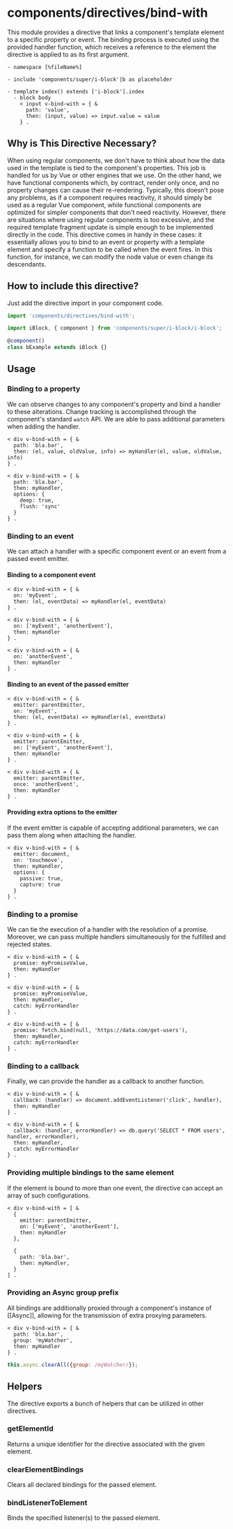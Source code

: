 # components/directives/bind-with

This module provides a directive that links a component's template element to a specific property or event.
The binding process is executed using the provided handler function,
which receives a reference to the element the directive is applied to as its first argument.

```
- namespace [%fileName%]

- include 'components/super/i-block'|b as placeholder

- template index() extends ['i-block'].index
  - block body
    < input v-bind-with = { &
      path: 'value',
      then: (input, value) => input.value = value
    } .
```

## Why is This Directive Necessary?

When using regular components, we don't have to think about how the data used in the template is tied to
the component's properties.
This job is handled for us by Vue or other engines that we use.
On the other hand, we have functional components which, by contract, render only once,
and no property changes can cause their re-rendering.
Typically, this doesn't pose any problems, as if a component requires reactivity,
it should simply be used as a regular Vue component, while functional components are optimized for simpler components
that don't need reactivity.
However, there are situations where using regular components is too excessive,
and the required template fragment update is simple enough to be implemented directly in the code.
This directive comes in handy in these cases:
it essentially allows you to bind to an event or property with a template element
and specify a function to be called when the event fires.
In this function, for instance, we can modify the node value or even change its descendants.

## How to include this directive?

Just add the directive import in your component code.

```js
import 'components/directives/bind-with';

import iBlock, { component } from 'components/super/i-block/i-block';

@component()
class bExample extends iBlock {}
```

## Usage

### Binding to a property

We can observe changes to any component's property and bind a handler to these alterations.
Change tracking is accomplished through the component's standard `watch` API.
We are able to pass additional parameters when adding the handler.

```
< div v-bind-with = { &
  path: 'bla.bar',
  then: (el, value, oldValue, info) => myHandler(el, value, oldValue, info)
} .

< div v-bind-with = { &
  path: 'bla.bar',
  then: myHandler,
  options: {
    deep: true,
    flush: 'sync'
  }
} .
```

### Binding to an event

We can attach a handler with a specific component event or an event from a passed event emitter.

#### Binding to a component event

```
< div v-bind-with = { &
  on: 'myEvent',
  then: (el, eventData) => myHandler(el, eventData)
} .

< div v-bind-with = { &
  on: ['myEvent', 'anotherEvent'],
  then: myHandler
} .

< div v-bind-with = { &
  on: 'anotherEvent',
  then: myHandler
} .
```

#### Binding to an event of the passed emitter

```
< div v-bind-with = { &
  emitter: parentEmitter,
  on: 'myEvent',
  then: (el, eventData) => myHandler(el, eventData)
} .

< div v-bind-with = { &
  emitter: parentEmitter,
  on: ['myEvent', 'anotherEvent'],
  then: myHandler
} .

< div v-bind-with = { &
  emitter: parentEmitter,
  once: 'anotherEvent',
  then: myHandler
} .
```

#### Providing extra options to the emitter

If the event emitter is capable of accepting additional parameters, we can pass them along when attaching the handler.

```
< div v-bind-with = { &
  emitter: document,
  on: 'touchmove',
  then: myHandler,
  options: {
    passive: true,
    capture: true
  }
} .
```

### Binding to a promise

We can tie the execution of a handler with the resolution of a promise.
Moreover, we can pass multiple handlers simultaneously for the fulfilled and rejected states.

```
< div v-bind-with = { &
  promise: myPromiseValue,
  then: myHandler
} .

< div v-bind-with = { &
  promise: myPromiseValue,
  then: myHandler,
  catch: myErrorHandler
} .

< div v-bind-with = { &
  promise: fetch.bind(null, 'https://data.com/get-users'),
  then: myHandler,
  catch: myErrorHandler
} .
```

### Binding to a callback

Finally, we can provide the handler as a callback to another function.

```
< div v-bind-with = { &
  callback: (handler) => document.addEventListener('click', handler),
  then: myHandler
} .

< div v-bind-with = { &
  callback: (handler, errorHandler) => db.query('SELECT * FROM users', handler, errorHandler),
  then: myHandler,
  catch: myErrorHandler
} .
```

### Providing multiple bindings to the same element

If the element is bound to more than one event, the directive can accept an array of such configurations.

```
< div v-bind-with = [ &
  {
    emitter: parentEmitter,
    on: ['myEvent', 'anotherEvent'],
    then: myHandler
  },

  {
    path: 'bla.bar',
    then: myHandler,
  }
] .
```

### Providing an Async group prefix

All bindings are additionally proxied through a component's instance of [[Async]],
allowing for the transmission of extra proxying parameters.

```
< div v-bind-with = { &
  path: 'bla.bar',
  group: 'myWatcher',
  then: myHandler
} .
```

```js
this.async.clearAll({group: /myWatcher/});
```

## Helpers

The directive exports a bunch of helpers that can be utilized in other directives.

### getElementId

Returns a unique identifier for the directive associated with the given element.

### clearElementBindings

Clears all declared bindings for the passed element.

### bindListenerToElement

Binds the specified listener(s) to the passed element.
